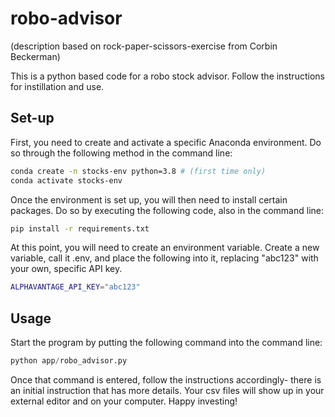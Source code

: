# robo-advisor

(description based on rock-paper-scissors-exercise from Corbin Beckerman)

This is a python based code for a robo stock advisor. Follow the instructions for instillation and use.

## Set-up

First, you need to create and activate a specific Anaconda environment. Do so through the following method in the command line:

```sh
conda create -n stocks-env python=3.8 # (first time only)
conda activate stocks-env
```

Once the environment is set up, you will then need to install certain packages. Do so by executing the following code, also in the command line:

```sh
pip install -r requirements.txt
```

At this point, you will need to create an environment variable. Create a new variable, call it .env, and place the following into it, replacing "abc123" with your own, specific API key.

```sh
ALPHAVANTAGE_API_KEY="abc123"
```

## Usage

Start the program by putting the following command into the command line:

```py
python app/robo_advisor.py
```

Once that command is entered, follow the instructions accordingly- there is an initial instruction that has more details.
Your csv files will show up in your external editor and on your computer. Happy investing!